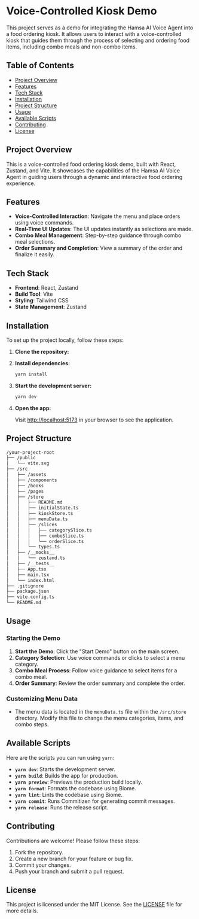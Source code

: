 # **Voice-Controlled Kiosk Demo**

This project serves as a demo for integrating the Hamsa AI Voice Agent into a food ordering kiosk. It allows users to interact with a voice-controlled kiosk that guides them through the process of selecting and ordering food items, including combo meals and non-combo items.

## **Table of Contents**

-   [Project Overview](#project-overview)
-   [Features](#features)
-   [Tech Stack](#tech-stack)
-   [Installation](#installation)
-   [Project Structure](#project-structure)
-   [Usage](#usage)
-   [Available Scripts](#available-scripts)
-   [Contributing](#contributing)
-   [License](#license)

## **Project Overview**

This is a voice-controlled food ordering kiosk demo, built with React, Zustand, and Vite. It showcases the capabilities of the Hamsa AI Voice Agent in guiding users through a dynamic and interactive food ordering experience.

## **Features**

-   **Voice-Controlled Interaction**: Navigate the menu and place orders using voice commands.
-   **Real-Time UI Updates**: The UI updates instantly as selections are made.
-   **Combo Meal Management**: Step-by-step guidance through combo meal selections.
-   **Order Summary and Completion**: View a summary of the order and finalize it easily.

## **Tech Stack**

-   **Frontend**: React, Zustand
-   **Build Tool**: Vite
-   **Styling**: Tailwind CSS
-   **State Management**: Zustand

## **Installation**

To set up the project locally, follow these steps:

1. **Clone the repository:**

2. **Install dependencies:**

    ```bash
    yarn install
    ```

3. **Start the development server:**

    ```bash
    yarn dev
    ```

4. **Open the app:**

    Visit [http://localhost:5173](http://localhost:5173) in your browser to see the application.

## **Project Structure**

```bash
/your-project-root
├── /public
│   └── vite.svg
├── /src
│   ├── /assets
│   ├── /components
│   ├── /hooks
│   ├── /pages
│   ├── /store
│   │   ├── README.md
│   │   ├── initialState.ts
│   │   ├── kioskStore.ts
│   │   ├── menuData.ts
│   │   ├── /slices
│   │   │   ├── categorySlice.ts
│   │   │   ├── comboSlice.ts
│   │   │   └── orderSlice.ts
│   │   └── types.ts
│   ├── /__mocks__
│   │   └── zustand.ts
│   ├── /__tests__
│   ├── App.tsx
│   ├── main.tsx
│   └── index.html
├── .gitignore
├── package.json
├── vite.config.ts
└── README.md
```

## **Usage**

### **Starting the Demo**

1. **Start the Demo**: Click the "Start Demo" button on the main screen.
2. **Category Selection**: Use voice commands or clicks to select a menu category.
3. **Combo Meal Process**: Follow voice guidance to select items for a combo meal.
4. **Order Summary**: Review the order summary and complete the order.

### **Customizing Menu Data**

-   The menu data is located in the `menuData.ts` file within the `/src/store` directory. Modify this file to change the menu categories, items, and combo steps.

## **Available Scripts**

Here are the scripts you can run using `yarn`:

-   **`yarn dev`**: Starts the development server.
-   **`yarn build`**: Builds the app for production.
-   **`yarn preview`**: Previews the production build locally.
-   **`yarn format`**: Formats the codebase using Biome.
-   **`yarn lint`**: Lints the codebase using Biome.
-   **`yarn commit`**: Runs Commitizen for generating commit messages.
-   **`yarn release`**: Runs the release script.

## **Contributing**

Contributions are welcome! Please follow these steps:

1. Fork the repository.
2. Create a new branch for your feature or bug fix.
3. Commit your changes.
4. Push your branch and submit a pull request.

## **License**

This project is licensed under the MIT License. See the [LICENSE](LICENSE) file for more details.
